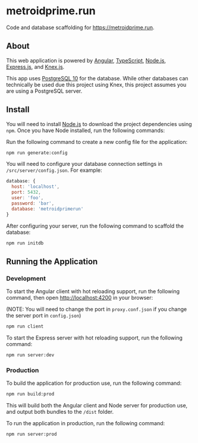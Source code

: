 # metroidprime.run

Code and database scaffolding for https://metroidprime.run.

## About

This web application is powered by [Angular](https://angular.io), [TypeScript](https://www.typescriptlang.org), [Node.js](https://nodejs.org), [Express.js](https://expressjs.com), and [Knex.js](https://knexjs.org).

This app uses [PostgreSQL 10](https://www.postgresql.org/) for the database. While other databases can technically be used due this project using Knex, this project assumes you are using a PostgreSQL server.

## Install

You will need to install [Node.js](https://nodejs.org) to download the project dependencies using `npm`. Once you have Node installed, run the following commands:

Run the following command to create a new config file for the application:

```bash
npm run generate:config
```

You will need to configure your database connection settings in `/src/server/config.json`. For example:

```javascript
database: {
  host: 'localhost',
  port: 5432,
  user: 'foo',
  password: 'bar',
  database: 'metroidprimerun'
}
```

After configuring your server, run the following command to scaffold the database:

```bash
npm run initdb
```

## Running the Application

### Development

To start the Angular client with hot reloading support, run the following command, then open [http://localhost:4200](http://localhost:4200) in your browser:

(NOTE: You will need to change the port in `proxy.conf.json` if you change the server port in `config.json`)

```bash
npm run client
```

To start the Express server with hot reloading support, run the following command:

```bash
npm run server:dev
```

### Production

To build the application for production use, run the following command:

```bash
npm run build:prod
```

This will build both the Angular client and Node server for production use, and output both bundles to the `/dist` folder.

To run the application in production, run the following command:

```bash
npm run server:prod
```
